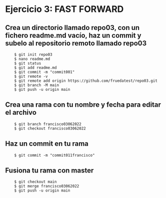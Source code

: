 # Ejercicio 3: FAST FORWARD
## Crea un directorio llamado repo03, con un fichero readme.md vacío, haz un commit y subelo al repositorio remoto llamado repo03

```
	$ git init repo03
    $ nano readme.md
    $ git status
    $ git add readme.md
    $ git commit -m "commit001"
    $ git remote -v
    $ git remote add origin https://github.com/fruedatest/repo03.git
    $ git branch -M main
    $ git push -u origin main
```

## Crea una rama con tu nombre y fecha para editar el archivo
```
    $ git branch francisco03062022
    $ git checkout francisco03062022
```

## Haz un commit en tu rama
```
    $ git commit -m "commit011francisco"
```

## Fusiona tu rama con master
```
    $ git checkout main
    $ git merge francisco03062022
    $ git push -u origin main
```
